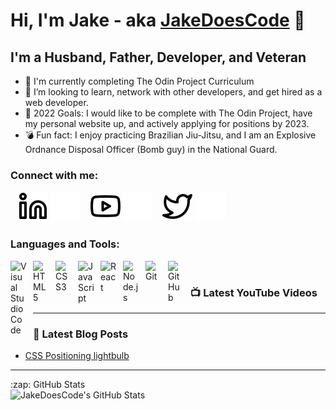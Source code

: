 # Hi, I'm Jake - aka [JakeDoesCode][youtube] 👋

<!-- additional information will be added here -->

## I'm a Husband, Father, Developer, and Veteran

- 📖 I'm currently completing The Odin Project Curriculum
- 👯 I’m looking to learn, network with other developers, and get hired as a web developer.
- 🥅 2022 Goals: I would like to be complete with The Odin Project, have my personal website up, and actively applying for positions by 2023.
- 💣 Fun fact: I enjoy practicing Brazilian Jiu-Jitsu, and I am an Explosive Ordnance Disposal Officer (Bomb guy) in the National Guard.

### Connect with me:

&nbsp;&nbsp;
[![linkedin](./img/linkedin-light.svg)](https://linkedin.com/in/JakeDoesCode#gh-light-mode-only)
[![linkedin](./img/linkedin-dark.svg)](https://linkedin.com/in/JakeDoesCode#gh-dark-mode-only)
&nbsp;&nbsp;
[![youtube](./img/youtube-light.svg)](https://youtube.com/JakeDoesCode#gh-light-mode-only)
[![youtube](./img/youtube-dark.svg)](https://youtube.com/JakeDoesCode#gh-dark-mode-only)
&nbsp;&nbsp;
[![twitter](./img/twitter-light.svg)](https://twitter.com/JakeDoesCode#gh-light-mode-only)
[![twitter](./img/twitter-dark.svg)](https://twitter.com/JakeDoesCode#gh-dark-mode-only)

### Languages and Tools:

<img align="left" alt="Visual Studio Code" width="26px" src="https://cdn.jsdelivr.net/gh/devicons/devicon/icons/vscode/vscode-original.svg" style="padding-right:10px;" />
<img align="left" alt="HTML5" width="26px" src="https://cdn.jsdelivr.net/gh/devicons/devicon/icons/html5/html5-original.svg" style="padding-right:10px;" />
<img align="left" alt="CSS3" width="26px" src="https://cdn.jsdelivr.net/gh/devicons/devicon/icons/css3/css3-original.svg" style="padding-right:10px;" />
<img align="left" alt="JavaScript" width="26px" src="https://cdn.jsdelivr.net/gh/devicons/devicon/icons/javascript/javascript-original.svg" style="padding-right:10px;"/>
<img align="left" alt="React" width="26px" src="https://cdn.jsdelivr.net/gh/devicons/devicon/icons/react/react-original.svg" style="padding-right:10px;" />
<img align="left" alt="Node.js" width="26px" src="https://cdn.jsdelivr.net/gh/devicons/devicon/icons/nodejs/nodejs-original.svg" style="padding-right:10px;" />
<img align="left" alt="Git" width="26px" src="https://cdn.jsdelivr.net/gh/devicons/devicon/icons/git/git-original.svg" style="padding-right:10px;" />
<img align="left" alt="GitHub" width="26px" src="https://user-images.githubusercontent.com/3369400/139447912-e0f43f33-6d9f-45f8-be46-2df5bbc91289.png" style="padding-right:10px;" />

<br/>

### 📺 Latest YouTube Videos

<!-- YOUTUBE:START -->

<!-- YOUTUBE:END -->

---

### 📕 Latest Blog Posts

<!-- BLOG-POST-LIST:START -->
- [CSS Positioning lightbulb](https://dev.to/jakedoescode/css-positioning-lightbulb-4onc)
<!-- BLOG-POST-LIST:END -->

<!-- ➡️ [more blog posts...]() -->

---

  <summary>:zap: GitHub Stats</summary>

  <img align="left" alt="JakeDoesCode's GitHub Stats" src="https://github-readme-stats.vercel.app/api?username=JakeDoesCode&show_icons=true&hide_border=false&title_color=ff652f&icon_color=FFE400&bg_color=09131B&text_color=ffffff&border_color=0c1a25" />


<!-- [website]: -->

[twitter]: https://twitter.com/JakeDoesCode
[youtube]: https://youtube.com/JakeDoesCode
[linkedin]: https://linkedin.com/in/JakeDoesCode
